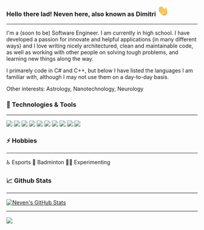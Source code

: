 <!-- Greeting -->
### Hello there lad! Neven here, also known as Dimitri <img src="https://raw.githubusercontent.com/dimitri-dev/dimitri-dev/main/wave.gif" width="30px">

---

<!-- Short : About me -->
I'm a (soon to be) Software Engineer. I am currently in high school. I have developed a passion for innovate and helpful applications (in many different ways) and I love writing nicely architectured, clean and maintainable code, as well as working with other people on solving tough problems, and learning new things along the way.

I primarely code in C# and C++, but below I have listed the languages I am familiar with, although I may not use them on a day-to-day basis.

Other interests: Astrology, Nanotechnology, Neurology

<!-- Technologies and Languages -->
### 🔧 Technologies & Tools

---

![](https://img.shields.io/badge/Editor-Visual_Studio-informational?style=flat&logo=visual-studio&logoColor=white&labelColor=9c9c9c&color=cdd5e0)
![](https://img.shields.io/badge/Editor-Visual_Studio_Code-informational?style=flat&logo=visual-studio-code&logoColor=white&labelColor=9c9c9c&color=cdd5e0)
![](https://img.shields.io/badge/Code-CSharp-informational?style=flat&logo=c-sharp&logoColor=white&labelColor=9c9c9c&color=cdd5e0)
![](https://img.shields.io/badge/Code-C++-informational?style=flat&logo=c%2B%2B&logoColor=white&labelColor=9c9c9c&color=cdd5e0)
![](https://img.shields.io/badge/Code-C-informational?style=flat&logo=c&logoColor=white&labelColor=9c9c9c&color=cdd5e0)
![](https://img.shields.io/badge/Code-Python-informational?style=flat&logo=python&logoColor=white&labelColor=9c9c9c&color=cdd5e0)
![](https://img.shields.io/badge/Code-Java-informational?style=flat&logo=java&logoColor=white&labelColor=9c9c9c&color=cdd5e0)
![](https://img.shields.io/badge/Code-HTML5-informational?style=flat&logo=html5&logoColor=white&labelColor=9c9c9c&color=cdd5e0)
![](https://img.shields.io/badge/Code-CSS-informational?style=flat&logo=css3&logoColor=white&labelColor=9c9c9c&color=cdd5e0)
![](https://img.shields.io/badge/Code-JavaScript-informational?style=flat&logo=javascript&logoColor=white&labelColor=9c9c9c&color=cdd5e0)

### ⚡ Hobbies

  ---

♿ Esports 🏸 Badminton 👨‍🔬 Experimenting

### 📈 Github Stats

  ---

<a href="https://github.com/dimitri-dev">
  <img align="center" src="https://github-readme-stats.vercel.app/api?username=dimitri-dev&show_icons=true&show_owner=true&line_height=27&count_private=true&include_all_commits=true&theme=nightowl" alt="Neven's GitHub Stats" />
</a>

 ---

<a href="https://github.com/dimitri-dev">
  <img align="center" src="https://github-readme-stats.vercel.app/api/top-langs/?username=dimitri-dev&hide=html&theme=nightowl" />
</a>

<!-- **dimitri-dev/dimitri-dev** is a ✨ _special_ ✨ repository because its `README.md` (this file) appears on that GitHub profile. -->

